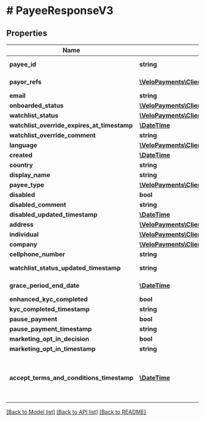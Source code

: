 # # PayeeResponseV3

## Properties

Name | Type | Description | Notes
------------ | ------------- | ------------- | -------------
**payee_id** | **string** |  | [optional] [readonly] 
**payor_refs** | [**\VeloPayments\Client\Model\PayeePayorRefV3[]**](PayeePayorRefV3.md) |  | [optional] [readonly] 
**email** | **string** |  | [optional] 
**onboarded_status** | [**\VeloPayments\Client\Model\OnboardedStatus2**](OnboardedStatus2.md) |  | [optional] 
**watchlist_status** | [**\VeloPayments\Client\Model\WatchlistStatus**](WatchlistStatus.md) |  | [optional] 
**watchlist_override_expires_at_timestamp** | [**\DateTime**](\DateTime.md) |  | [optional] 
**watchlist_override_comment** | **string** |  | [optional] 
**language** | [**\VeloPayments\Client\Model\Language2**](Language2.md) |  | [optional] 
**created** | [**\DateTime**](\DateTime.md) |  | [optional] 
**country** | **string** |  | [optional] 
**display_name** | **string** |  | [optional] 
**payee_type** | [**\VeloPayments\Client\Model\PayeeType**](PayeeType.md) |  | [optional] 
**disabled** | **bool** |  | [optional] 
**disabled_comment** | **string** |  | [optional] 
**disabled_updated_timestamp** | [**\DateTime**](\DateTime.md) |  | [optional] 
**address** | [**\VeloPayments\Client\Model\PayeeAddress2**](PayeeAddress2.md) |  | [optional] 
**individual** | [**\VeloPayments\Client\Model\Individual2**](Individual2.md) |  | [optional] 
**company** | [**\VeloPayments\Client\Model\Company2**](Company2.md) |  | [optional] 
**cellphone_number** | **string** |  | [optional] 
**watchlist_status_updated_timestamp** | **string** |  | [optional] [readonly] 
**grace_period_end_date** | [**\DateTime**](\DateTime.md) |  | [optional] [readonly] 
**enhanced_kyc_completed** | **bool** |  | [optional] 
**kyc_completed_timestamp** | **string** |  | [optional] 
**pause_payment** | **bool** |  | [optional] 
**pause_payment_timestamp** | **string** |  | [optional] 
**marketing_opt_in_decision** | **bool** |  | [optional] 
**marketing_opt_in_timestamp** | **string** |  | [optional] 
**accept_terms_and_conditions_timestamp** | [**\DateTime**](\DateTime.md) | The timestamp when the payee last accepted T&amp;Cs | [optional] [readonly] 

[[Back to Model list]](../../README.md#documentation-for-models) [[Back to API list]](../../README.md#documentation-for-api-endpoints) [[Back to README]](../../README.md)


